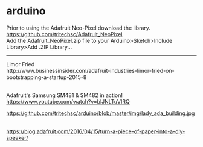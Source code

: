 # arduino
Prior to using the Adafruit Neo-Pixel download the library.
https://github.com/tritechsc/Adafruit_NeoPixel
<br /> Add the Adafruit_NeoPixel.zip file  to your Arduino>Sketch>Include Library>Add .ZIP Library...
<hr />
Limor Fried
<br />http://www.businessinsider.com/adafruit-industries-limor-fried-on-bootstrapping-a-startup-2015-8

<br />Adafruit's Samsung SM481 & SM482 in action!
<br />https://www.youtube.com/watch?v=blJNLTuVIRQ

https://github.com/tritechsc/arduino/blob/master/img/lady_ada_building.jpg


<br /> https://blog.adafruit.com/2016/04/15/turn-a-piece-of-paper-into-a-diy-speaker/


